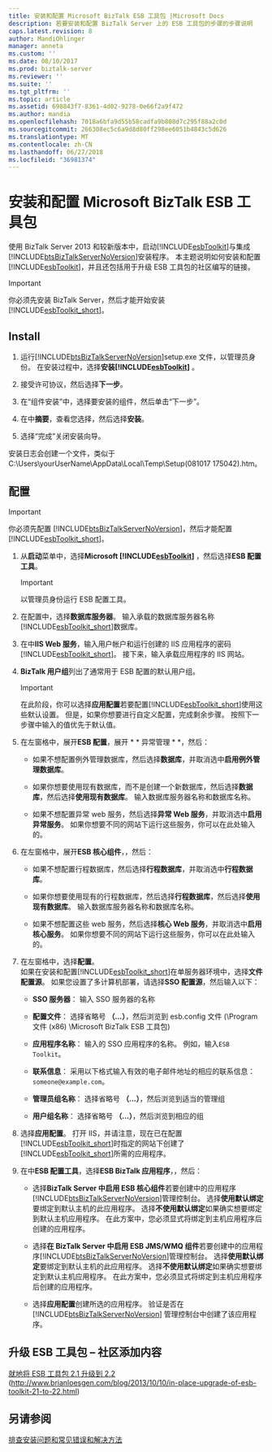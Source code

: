 ```yaml
---
title: 安装和配置 Microsoft BizTalk ESB 工具包 |Microsoft Docs
description: 若要安装和配置 BizTalk Server 上的 ESB 工具包的步骤的步骤说明
caps.latest.revision: 8
author: MandiOhlinger
manager: anneta
ms.custom: ''
ms.date: 08/10/2017
ms.prod: biztalk-server
ms.reviewer: ''
ms.suite: ''
ms.tgt_pltfrm: ''
ms.topic: article
ms.assetid: 698843f7-8361-4d02-9278-0e66f2a9f472
ms.author: mandia
ms.openlocfilehash: 7018a6bfa9d55b58cadfa9b808d7c295f88a2c0d
ms.sourcegitcommit: 266308ec5c6a9d8d80ff298ee6051b4843c5d626
ms.translationtype: MT
ms.contentlocale: zh-CN
ms.lasthandoff: 06/27/2018
ms.locfileid: "36981374"
---
```

# <a name="install-and-configure-the-microsoft-biztalk-esb-toolkit"></a>安装和配置 Microsoft BizTalk ESB 工具包
使用 BizTalk Server 2013 和较新版本中，启动[!INCLUDE[esbToolkit](../includes/esbtoolkit-md.md)]与集成[!INCLUDE[btsBizTalkServerNoVersion](../includes/btsbiztalkservernoversion-md.md)]安装程序。 本主题说明如何安装和配置[!INCLUDE[esbToolkit](../includes/esbtoolkit-md.md)]，并且还包括用于升级 ESB 工具包的社区编写的链接。  
  
> [!IMPORTANT]
>  你必须先安装 BizTalk Server，然后才能开始安装 [!INCLUDE[esbToolkit_short](../includes/esbtoolkit-short-md.md)]。  
  
## <a name="install"></a>Install 
  
1. 运行[!INCLUDE[btsBizTalkServerNoVersion](../includes/btsbiztalkservernoversion-md.md)]setup.exe 文件，以管理员身份。 在安装过程中，选择**安装[!INCLUDE[esbToolkit](../includes/esbtoolkit-md.md)]** 。  
  
2. 接受许可协议，然后选择**下一步**。  
  
3. 在“组件安装”中，选择要安装的组件，然后单击“下一步”。  
  
4. 在中**摘要**，查看您选择，然后选择**安装**。  
  
5. 选择“完成”关闭安装向导。  

安装日志会创建一个文件，类似于 C:\Users\yourUserName\AppData\Local\Temp\Setup(081017 175042).htm。 
  
## <a name="configure"></a>配置 
  
> [!IMPORTANT]
>  你必须先配置 [!INCLUDE[btsBizTalkServerNoVersion](../includes/btsbiztalkservernoversion-md.md)]，然后才能配置 [!INCLUDE[esbToolkit_short](../includes/esbtoolkit-short-md.md)]。  
  
1. 从**启动**菜单中，选择**Microsoft [!INCLUDE[esbToolkit](../includes/esbtoolkit-md.md)]** ，然后选择**ESB 配置工具**。  
  
   > [!IMPORTANT]
   >  以管理员身份运行 ESB 配置工具。  
  
2. 在配置中，选择**数据库服务器**。 输入承载的数据库服务器名称[!INCLUDE[esbToolkit_short](../includes/esbtoolkit-short-md.md)]数据库。   
  
3. 在中**IIS Web 服务**，输入用户帐户和运行创建的 IIS 应用程序的密码[!INCLUDE[esbToolkit_short](../includes/esbtoolkit-short-md.md)]。 接下来，输入承载应用程序的 IIS 网站。  
  
4. **BizTalk 用户组**列出了通常用于 ESB 配置的默认用户组。  
  
   > [!IMPORTANT]
   >  在此阶段，你可以选择**应用配置**若要配置[!INCLUDE[esbToolkit_short](../includes/esbtoolkit-short-md.md)]使用这些默认设置。 但是，如果你想要进行自定义配置，完成剩余步骤。 按照下一步骤中输入的值优先于默认值。  
  
5. 在左窗格中，展开**ESB 配置**，展开 * * 异常管理 * *，然后：  
  
   -   如果不想配置例外管理数据库，然后选择**数据库**，并取消选中**启用例外管理数据库**。
  
   -   如果你想要使用现有数据库，而不是创建一个新数据库，然后选择**数据库**，然后选择**使用现有数据库**。 输入数据库服务器名称和数据库名称。  
  
   -   如果不想配置异常 web 服务，然后选择**异常 Web 服务**，并取消选中**启用异常服务**。  如果你想要不同的网站下运行这些服务，你可以在此处输入的。  
  
6. 在左窗格中，展开**ESB 核心组件**，，然后：  
  
   -   如果不想配置行程数据库，然后选择**行程数据库**，并取消选中**行程数据库**。  
  
   -   如果你想要使用现有的行程数据库，然后选择**行程数据库**，然后选择**使用现有数据库**。 输入数据库服务器名称和数据库名称。  
  
   -   如果不想配置这些 web 服务，然后选择**核心 Web 服务**，并取消选中**启用核心服务**。 如果你想要不同的网站下运行这些服务，你可以在此处输入的。
  
7. 在左窗格中，选择**配置**。  
   如果在安装和配置[!INCLUDE[esbToolkit_short](../includes/esbtoolkit-short-md.md)]在单服务器环境中，选择**文件配置源**。 如果您设置了多计算机部署，请选择**SSO 配置源**，然后输入以下：  
  
   -   **SSO 服务器**： 输入 SSO 服务器的名称
  
   -   **配置文件**： 选择省略号 **（...）**，然后浏览到 esb.config 文件 (\Program 文件 (x86) \Microsoft BizTalk ESB 工具包)
  
   -   **应用程序名称**： 输入的 SSO 应用程序的名称。 例如，输入`ESB Toolkit`。  
  
   -   **联系信息**： 采用以下格式输入有效的电子邮件地址的相应的联系信息： `someone@example.com`。  
  
   -   **管理员组名称**： 选择省略号 **（...）**，然后浏览到适当的管理组  
  
   -   **用户组名称**： 选择省略号 **（...）**，然后浏览到相应的组  

8. 选择**应用配置**。 打开 IIS，并请注意，现在已在配置 [!INCLUDE[esbToolkit_short](../includes/esbtoolkit-short-md.md)]时指定的网站下创建了 [!INCLUDE[esbToolkit_short](../includes/esbtoolkit-short-md.md)]所需的应用程序。  
  
9. 在中**ESB 配置工具**，选择**ESB BizTalk 应用程序**，，然后：  
  
   - 选择**BizTalk Server 中启用 ESB 核心组件**若要创建中的应用程序[!INCLUDE[btsBizTalkServerNoVersion](../includes/btsbiztalkservernoversion-md.md)]管理控制台。 选择**使用默认绑定**要绑定到默认主机的此应用程序。 选择**不使用默认绑定**如果确实想要绑定到默认主机应用程序。 在此方案中，您必须显式将绑定到主机应用程序后创建的应用程序。  
  
   - 选择**在 BizTalk Server 中启用 ESB JMS/WMQ 组件**若要创建中的应用程序[!INCLUDE[btsBizTalkServerNoVersion](../includes/btsbiztalkservernoversion-md.md)]管理控制台。 选择**使用默认绑定**要绑定到默认主机的此应用程序。 选择**不使用默认绑定**如果确实想要绑定到默认主机应用程序。 在此方案中，您必须显式将绑定到主机应用程序后创建的应用程序。  
  
   - 选择**应用配置**创建所选的应用程序。 验证是否在 [!INCLUDE[btsBizTalkServerNoVersion](../includes/btsbiztalkservernoversion-md.md)] 管理控制台中创建了该应用程序。  
  
## <a name="upgrade-esb-toolkit--community-addition"></a>升级 ESB 工具包 – 社区添加内容  
 [就地将 ESB 工具包 2.1 升级到 2.2](http://www.brianloesgen.com/blog/2013/10/10/in-place-upgrade-of-esb-toolkit-21-to-22.html) (http://www.brianloesgen.com/blog/2013/10/10/in-place-upgrade-of-esb-toolkit-21-to-22.html)

## <a name="see-also"></a>另请参阅
[排查安装问题和常见错误和解决方法](troubleshooting-the-biztalk-esb-toolkit.md)